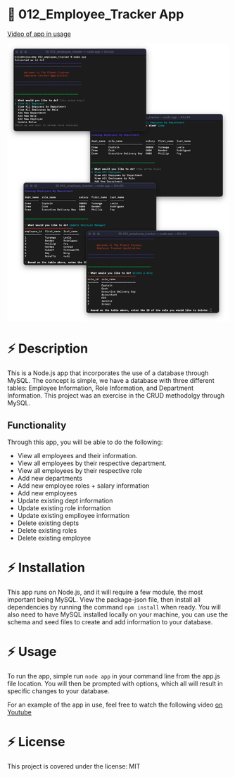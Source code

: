 # :rocket: 012_Employee_Tracker App

[Video of app in usage](https://youtu.be/XoMcnG9mgs0)

![Image of Employee Tracker App](images/emplpyee_tracker_app.png)


# :zap: Description
This is a Node.js app that incorporates the use of a database through MySQL. The concept is simple, we have a database with three different tables: Employee Information, Role Information, and Department Information. This project was an exercise in the CRUD methodolgy through MySQL.

## Functionality
 Through this app, you will be able to do the following:
- View all employees and their information.
- View all employees by their respective department.
- View all employees by their respective role
- Add new departments
- Add new employee roles + salary information
- Add new employees
- Update existing dept information
- Update existing role information
- Update existing emplloyee information
- Delete existing depts
- Delete existing roles
- Delete existing employee


# :zap: Installation

This app runs on Node.js, and it will require a few module, the most important being MySQL. View the package-json file, then install all dependencies by running the command `npm install` when ready. You will also need to have MySQL installed locally on your machine, you can use the schema and seed files to create and add information to your database.


# :zap: Usage

To run the app, simple run `node app` in your command line from the app.js file location. You will then be prompted with options, which all will result in specific changes to your database.

For an example of the app in use, feel free to watch the following video [on Youtube](https://youtu.be/XoMcnG9mgs0)


# :zap:	License

This project is covered under the license: MIT